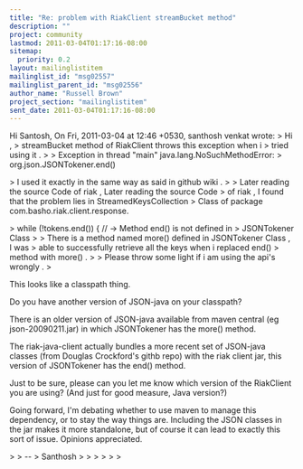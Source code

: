 ```yaml
---
title: "Re: problem with RiakClient streamBucket method"
description: ""
project: community
lastmod: 2011-03-04T01:17:16-08:00
sitemap:
  priority: 0.2
layout: mailinglistitem
mailinglist_id: "msg02557"
mailinglist_parent_id: "msg02556"
author_name: "Russell Brown"
project_section: "mailinglistitem"
sent_date: 2011-03-04T01:17:16-08:00
---
```



Hi Santosh,
On Fri, 2011-03-04 at 12:46 +0530, santhosh venkat wrote:
&gt; Hi , 
&gt; streamBucket method of RiakClient throws this exception when i
&gt; tried using it .
&gt; 
&gt; Exception in thread "main" java.lang.NoSuchMethodError:
&gt; org.json.JSONTokener.end()

&gt; I used it exactly in the same way as said in github wiki . 
&gt; 
&gt; Later reading the source Code of riak , Later reading the source Code
&gt; of riak , I found that the problem lies in StreamedKeysCollection
&gt; Class of package com.basho.riak.client.response. 

&gt; while (!tokens.end()) { // -&gt; Method end() is not defined in
&gt; JSONTokener Class 
&gt; 
&gt; There is a method named more() defined in JSONTokener Class , I was
&gt; able to successfully retrieve all the keys when i replaced end()
&gt; method with more() . 
&gt; 
&gt; Please throw some light if i am using the api's wrongly . 
&gt; 

This looks like a classpath thing. 

Do you have another version of JSON-java on your classpath?

There is an older version of JSON-java available from maven central (eg
json-20090211.jar) in which JSONTokener has the more() method.

The riak-java-client actually bundles a more recent set of JSON-java
classes (from Douglas Crockford's githb repo) with the riak client jar,
this version of JSONTokener has the end() method.

Just to be sure, please can you let me know which version of the
RiakClient you are using? (And just for good measure, Java version?)

Going forward, I'm debating whether to use maven to manage this
dependency, or to stay the way things are. Including the JSON classes in
the jar makes it more standalone, but of course it can lead to exactly
this sort of issue. Opinions appreciated.


&gt; 
&gt; --
&gt; Santhosh 
&gt; 
&gt; 
&gt; 
&gt; 
&gt; 
&gt; 

